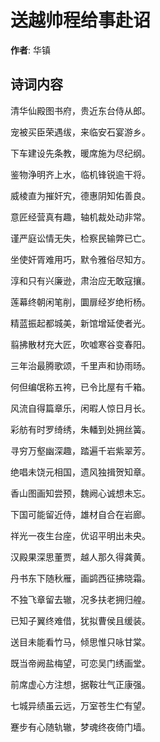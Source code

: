 # 送越帅程给事赴诏

**作者**: 华镇

## 诗词内容

清华仙殿图书府，贵近东台侍从郎。

宠被买臣荣遇绂，来临安石宴游乡。

下车建设先条教，暖席施为尽纪纲。

鉴物浄明齐上水，临机锋锐逾干将。

威棱直为摧奸宄，德惠阴知佑善良。

意匠经营真有趣，轴机裁处动非常。

谨严庭讼情无失，检察民输弊已亡。

坐使奸胥难用巧，默令雅俗尽知方。

淳和只有兴廉逊，肃治应无敢寇攘。

莲幕终朝闲笔削，圜扉经岁绝桁杨。

精蓝振起都城美，新馆增延使者光。

翦拂散材充大匠，吹嘘寒谷变春阳。

三年治最腾歌颂，千里声和协雨旸。

何但编氓称五袴，已令比屋有千箱。

风流自得篇章乐，闲暇人惊日月长。

彩舫有时罗绮绣，朱轓到处拥丝簧。

寻穷万壑幽深趣，踏遍千岩紫翠芳。

绝唱未饶元相国，遗风独揖贺知章。

香山图画知尝预，魏阙心诚想未忘。

下国可能留近侍，雄材自合在岩廊。

祥光一夜生台座，优诏平明出未央。

汉殿果深思董贾，越人那久得龚黄。

丹书东下随秋雁，画鹢西征拂晓霜。

不独飞章留去辙，况多扶老拥归艎。

已知子翼终难借，犹拟曹侯且缓装。

送目未能看竹马，倾思惟只咏甘棠。

既当帝阙盐梅望，可恋吴门绣画堂。

前席虚心方注想，据鞍壮气正康强。

七城异绩虽云远，万室苍生伫有望。

蹇步有心随轨辙，梦魂终夜倚门墙。

